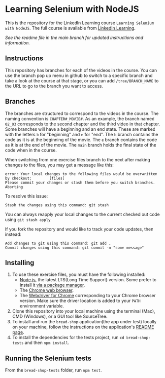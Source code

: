 # Learning Selenium with NodeJS
This is the repository for the LinkedIn Learning course `Learning Selenium with NodeJS`. The full course is available from [LinkedIn Learning][lil-course-url].

_See the readme file in the main branch for updated instructions and information._
## Instructions
This repository has branches for each of the videos in the course. You can use the branch pop up menu in github to switch to a specific branch and take a look at the course at that stage, or you can add `/tree/BRANCH_NAME` to the URL to go to the branch you want to access.

## Branches
The branches are structured to correspond to the videos in the course. The naming convention is `CHAPTER#_MOVIE#`. As an example, the branch named `02_03` corresponds to the second chapter and the third video in that chapter. 
Some branches will have a beginning and an end state. These are marked with the letters `b` for "beginning" and `e` for "end". The `b` branch contains the code as it is at the beginning of the movie. The `e` branch contains the code as it is at the end of the movie. The `main` branch holds the final state of the code when in the course.

When switching from one exercise files branch to the next after making changes to the files, you may get a message like this:

    error: Your local changes to the following files would be overwritten by checkout:        [files]
    Please commit your changes or stash them before you switch branches.
    Aborting

To resolve this issue:
	
    Stash the changes using this command: git stash

You can always reapply your local changes to the current checked out code using `git stash apply` 

If you fork the repository and would like to track your code updates, then instead:

    Add changes to git using this command: git add .
    Commit changes using this command: git commit -m "some message"

## Installing
1. To use these exercise files, you must have the following installed:
	- [Node.js](https://nodejs.org/en/download), the latest LTS(Long Time Support) version. Some prefer to install it [via a package manager](https://nodejs.org/en/download/package-manager#installing-node.js-via-package-manager).
    - The [Chrome web browser](https://www.google.com/chrome/).
    - The [Webdriver for Chrome](https://chromedriver.chromium.org/downloads) corresponding to your Chrome browser version. Make sure the driver location is added to your `PATH` environment variable.
2. Clone this repository into your local machine using the terminal (Mac), CMD (Windows), or a GUI tool like SourceTree.
3. To install and run the `bread-shop` application(the app under test) locally on your machine, follow the instructions on the application's [README page](/bread-shop/README.md).
4. To install the dependencies for the tests project, run `cd bread-shop-tests` and then `npm install`.

## Running the Selenium tests

From the `bread-shop-tests` folder, run `npm test`.

[0]: # (Replace these placeholder URLs with actual course URLs)

[lil-course-url]: https://www.linkedin.com/learning/
[lil-thumbnail-url]: http://

